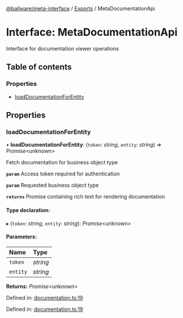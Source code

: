 [@ballware/meta-interface](../README.md) / [Exports](../modules.md) / MetaDocumentationApi

# Interface: MetaDocumentationApi

Interface for documentation viewer operations

## Table of contents

### Properties

- [loadDocumentationForEntity](metadocumentationapi.md#loaddocumentationforentity)

## Properties

### loadDocumentationForEntity

• **loadDocumentationForEntity**: (`token`: *string*, `entity`: *string*) => *Promise*<unknown\>

Fetch documentation for business object type

**`param`** Access token required for authentication

**`param`** Requested business object type

**`returns`** Promise containing rich text for rendering documentation

#### Type declaration:

▸ (`token`: *string*, `entity`: *string*): *Promise*<unknown\>

#### Parameters:

Name | Type |
:------ | :------ |
`token` | *string* |
`entity` | *string* |

**Returns:** *Promise*<unknown\>

Defined in: [documentation.ts:19](https://github.com/ballware/ballware-client/blob/37e08ea/packages/meta-interface/src/documentation.ts#L19)

Defined in: [documentation.ts:19](https://github.com/ballware/ballware-client/blob/37e08ea/packages/meta-interface/src/documentation.ts#L19)
